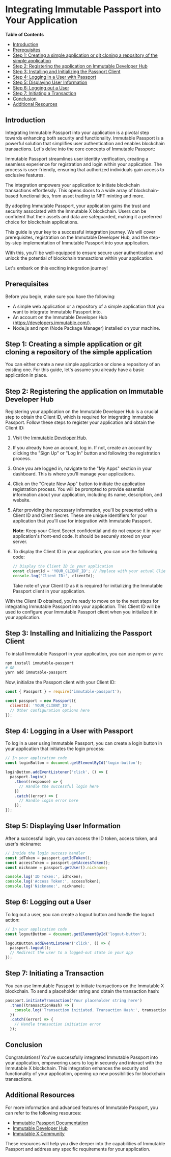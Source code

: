 # Integrating Immutable Passport into Your Application

**Table of Contents**

- [Introduction](#introduction)
- [Prerequisites](#prerequisites)
- [Step 1: Creating a simple application or git cloning a repository of the simple application](#step-1-create-or-clone-your-application)
- [Step 2: Registering the application on Immutable Developer Hub](#step-2-register-your-application-on-immutable-developer-hub)
- [Step 3: Installing and Initializing the Passport Client](#step-3-installing-and-initializing-the-passport-client)
- [Step 4: Logging in a User with Passport](#step-4-logging-in-a-user-with-passport)
- [Step 5: Displaying User Information](#step-5-displaying-user-information)
- [Step 6: Logging out a User](#step-6-logging-out-a-user)
- [Step 7: Initiating a Transaction](#step-7-initiating-a-transaction)
- [Conclusion](#conclusion)
- [Additional Resources](#additional-resources)

## Introduction

Integrating Immutable Passport into your application is a pivotal step towards enhancing both security and functionality. Immutable Passport is a powerful solution that simplifies user authentication and enables blockchain transactions. Let's delve into the core concepts of Immutable Passport:

Immutable Passport streamlines user identity verification, creating a seamless experience for registration and login within your application. The process is user-friendly, ensuring that authorized individuals gain access to exclusive features.

The integration empowers your application to initiate blockchain transactions effortlessly. This opens doors to a wide array of blockchain-based functionalities, from asset trading to NFT minting and more.

By adopting Immutable Passport, your application gains the trust and security associated with the Immutable X blockchain. Users can be confident that their assets and data are safeguarded, making it a preferred choice for blockchain applications.

This guide is your key to a successful integration journey. We will cover prerequisites, registration on the Immutable Developer Hub, and the step-by-step implementation of Immutable Passport into your application.

With this, you'll be well-equipped to ensure secure user authentication and unlock the potential of blockchain transactions within your application.

Let's embark on this exciting integration journey!

## Prerequisites

Before you begin, make sure you have the following:

- A simple web application or a repository of a simple application that you want to integrate Immutable Passport into.
- An account on the Immutable Developer Hub (https://developers.immutable.com/).
- Node.js and npm (Node Package Manager) installed on your machine.

## Step 1: Creating a simple application or git cloning a repository of the simple application

You can either create a new simple application or clone a repository of an existing one. For this guide, let's assume you already have a basic application in place.

## Step 2: Registering the application on Immutable Developer Hub

Registering your application on the Immutable Developer Hub is a crucial step to obtain the Client ID, which is required for integrating Immutable Passport. Follow these steps to register your application and obtain the Client ID:

1. Visit the [Immutable Developer Hub](https://developers.immutable.com/).

2. If you already have an account, log in. If not, create an account by clicking the "Sign Up" or "Log In" button and following the registration process.

3. Once you are logged in, navigate to the "My Apps" section in your dashboard. This is where you'll manage your applications.

4. Click on the "Create New App" button to initiate the application registration process. You will be prompted to provide essential information about your application, including its name, description, and website.

5. After providing the necessary information, you'll be presented with a Client ID and Client Secret. These are unique identifiers for your application that you'll use for integration with Immutable Passport.

   **Note**: Keep your Client Secret confidential and do not expose it in your application's front-end code. It should be securely stored on your server.

6. To display the Client ID in your application, you can use the following code:

   ```javascript
   // Display the Client ID in your application
   const clientId = 'YOUR_CLIENT_ID'; // Replace with your actual Client ID
   console.log('Client ID:', clientId);
   ```

   Take note of your Client ID as it is required for initializing the Immutable Passport client in your application.

With the Client ID obtained, you're ready to move on to the next steps for integrating Immutable Passport into your application. This Client ID will be used to configure your Immutable Passport client when you initialize it in your application.

## Step 3: Installing and Initializing the Passport Client

To install Immutable Passport in your application, you can use npm or yarn:

```bash
npm install immutable-passport
# OR
yarn add immutable-passport
```

Now, initialize the Passport client with your Client ID:

```javascript
const { Passport } = require('immutable-passport');

const passport = new Passport({
  clientId: 'YOUR_CLIENT_ID',
  // Other configuration options here
});
```

## Step 4: Logging in a User with Passport

To log in a user using Immutable Passport, you can create a login button in your application that initiates the login process:

```javascript
// In your application code
const loginButton = document.getElementById('login-button');

loginButton.addEventListener('click', () => {
  passport.login()
    .then((response) => {
      // Handle the successful login here
    })
    .catch((error) => {
      // Handle login error here
    });
});
```

## Step 5: Displaying User Information

After a successful login, you can access the ID token, access token, and user's nickname:

```javascript
// Inside the login success handler
const idToken = passport.getIdToken();
const accessToken = passport.getAccessToken();
const nickname = passport.getUser().nickname;

console.log('ID Token:', idToken);
console.log('Access Token:', accessToken);
console.log('Nickname:', nickname);
```

## Step 6: Logging out a User

To log out a user, you can create a logout button and handle the logout action:

```javascript
// In your application code
const logoutButton = document.getElementById('logout-button');

logoutButton.addEventListener('click', () => {
  passport.logout();
  // Redirect the user to a logged-out state in your app
});
```

## Step 7: Initiating a Transaction

You can use Immutable Passport to initiate transactions on the Immutable X blockchain. To send a placeholder string and obtain the transaction hash:

```javascript
passport.initiateTransaction('Your placeholder string here')
  .then((transactionHash) => {
    console.log('Transaction initiated. Transaction Hash:', transactionHash);
  })
  .catch((error) => {
    // Handle transaction initiation error
  });
```

## Conclusion

Congratulations! You've successfully integrated Immutable Passport into your application, empowering users to log in securely and interact with the Immutable X blockchain. This integration enhances the security and functionality of your application, opening up new possibilities for blockchain transactions.

## Additional Resources

For more information and advanced features of Immutable Passport, you can refer to the following resources:

- [Immutable Passport Documentation](https://docs.immutable.com/)
- [Immutable Developer Hub](https://developers.immutable.com/)
- [Immutable X Community](https://community.immutable.com/)

These resources will help you dive deeper into the capabilities of Immutable Passport and address any specific requirements for your application.